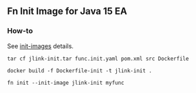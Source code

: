 ## Fn Init Image for Java 15 EA


### How-to

See [init-images](https://medium.com/fnproject/even-wider-language-support-in-fn-with-init-images-a7a1b3135a6e) details.

`tar cf jlink-init.tar func.init.yaml pom.xml src Dockerfile`

`docker build -f Dockerfile-init -t jlink-init .`

`fn init --init-image jlink-init myfunc`